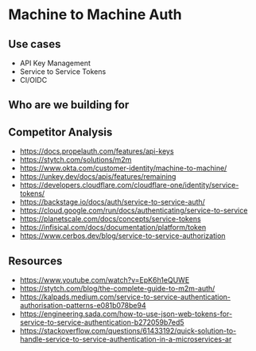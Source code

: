 # Machine to Machine Auth

## Use cases

- API Key Management
- Service to Service Tokens
- CI/OIDC

## Who are we building for

## Competitor Analysis

- https://docs.propelauth.com/features/api-keys
- https://stytch.com/solutions/m2m
- https://www.okta.com/customer-identity/machine-to-machine/
- https://unkey.dev/docs/apis/features/remaining
- https://developers.cloudflare.com/cloudflare-one/identity/service-tokens/
- https://backstage.io/docs/auth/service-to-service-auth/
- https://cloud.google.com/run/docs/authenticating/service-to-service
- https://planetscale.com/docs/concepts/service-tokens
- https://infisical.com/docs/documentation/platform/token
- https://www.cerbos.dev/blog/service-to-service-authorization

## Resources
- https://www.youtube.com/watch?v=EpK6h1eQUWE
- https://stytch.com/blog/the-complete-guide-to-m2m-auth/
- https://kalpads.medium.com/service-to-service-authentication-authorisation-patterns-e081b078be94
- https://engineering.sada.com/how-to-use-json-web-tokens-for-service-to-service-authentication-b272059b7ed5
- https://stackoverflow.com/questions/61433192/quick-solution-to-handle-service-to-service-authentication-in-a-microservices-ar
